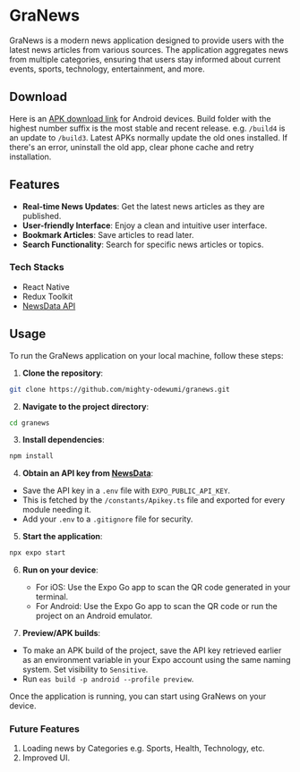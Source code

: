 # GraNews

GraNews is a modern news application designed to provide users with the latest news articles from various sources. The application aggregates news from multiple categories, ensuring that users stay informed about current events, sports, technology, entertainment, and more. 


## Download
Here is an [APK download link](https://drive.google.com/drive/folders/1XLc6Zih2OikwNOjnS8R_Jgh1bhvC2zhP?usp=drive_link) for Android devices. Build folder with the highest number suffix is the most stable and recent release. e.g. ```/build4``` is an update to ```/build3```. Latest APKs normally update the old ones installed. If there's an error, uninstall the old app, clear phone cache and retry installation.

## Features

- **Real-time News Updates**: Get the latest news articles as they are published.
- **User-friendly Interface**: Enjoy a clean and intuitive user interface.
- **Bookmark Articles**: Save articles to read later.
- **Search Functionality**: Search for specific news articles or topics.
<!-- - **Multiple Categories**: Browse news by categories such as World, Business, Technology, Sports, Entertainment, and Health. -->
<!-- - **Share News**: Share interesting articles with friends and family via social media or email. -->

### Tech Stacks
* React Native
* Redux Toolkit
* [NewsData API](https://newsdata.io)
  

## Usage

To run the GraNews application on your local machine, follow these steps:

1. **Clone the repository**:
  ```bash
  git clone https://github.com/mighty-odewumi/granews.git
  ```
2. **Navigate to the project directory**:
  ```bash
  cd granews
  ```
3. **Install dependencies**:
  ```bash
  npm install
  ```
4. **Obtain an API key from [NewsData](https://newsdata.io)**:
  * Save the API key in a ```.env``` file with ```EXPO_PUBLIC_API_KEY```.
  * This is fetched by the ```/constants/Apikey.ts``` file and exported for every module needing it.
  * Add your ```.env``` to a ```.gitignore``` file for security.
5. **Start the application**:
  ```bash
  npx expo start
  ```

6. **Run on your device**:
   - For iOS: Use the Expo Go app to scan the QR code generated in your terminal.
   - For Android: Use the Expo Go app to scan the QR code or run the project on an Android emulator.
  
7. **Preview/APK builds**:
  - To make an APK build of the project, save the API key retrieved earlier as an environment variable in your Expo account using the same naming system. Set visibility to ```Sensitive```.
  - Run ```eas build -p android --profile preview```.


Once the application is running, you can start using GraNews on your device.


### Future Features
1. Loading news by Categories e.g. Sports, Health, Technology, etc.
2. Improved UI.

<!-- ## License

This project is licensed under the MIT License. See the [LICENSE](LICENSE) file for details. -->

<!-- ## Contact

For any questions or suggestions, please contact us at support@granews.com. -->
